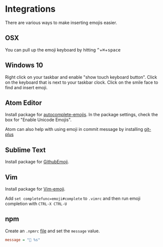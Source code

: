 # Integrations

There are various ways to make inserting emojis easier.

## OSX

You can pull up the emoji keyboard by hitting <kbd>^</kbd>+<kbd>⌘</kbd>+<kbd>space</kbd>

## Windows 10

Right click on your taskbar and enable "show touch keyboard button".
Click on the keyboard that is next to your taskbar clock.
Click on the smile face to find and insert emoji.

## Atom Editor

Install package for [autocomplete-emojis](https://atom.io/packages/autocomplete-emojis).
In the package settings, check the box for "Enable Unicode Emojis".

Atom can also help with using emoji in commit message by installing [git-plus](https://atom.io/packages/git-plus)

## Sublime Text

Install package for [GithubEmoji](https://github.com/akatopo/GithubEmoji).

## Vim 

Install package for [Vim-emoji](https://github.com/junegunn/vim-emoji#installation).

Add `set completefunc=emoji#complete` to `.vimrc` and then run emoji completion with `CTRL-X CTRL-U`

## npm

Create an `.npmrc` [file](https://docs.npmjs.com/files/npmrc) and set the `message` value.
```ini
message = "🔖 %s"
```
